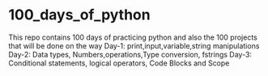 # 100_days_of_python
This repo contains 100 days of practicing python and also the 100 projects that will be done on the way
Day-1: print,input,variable,string manipulations
Day-2:  Data types, Numbers,operations,Type conversion, fstrings
Day-3: Conditional statements, logical operators, Code Blocks and Scope
